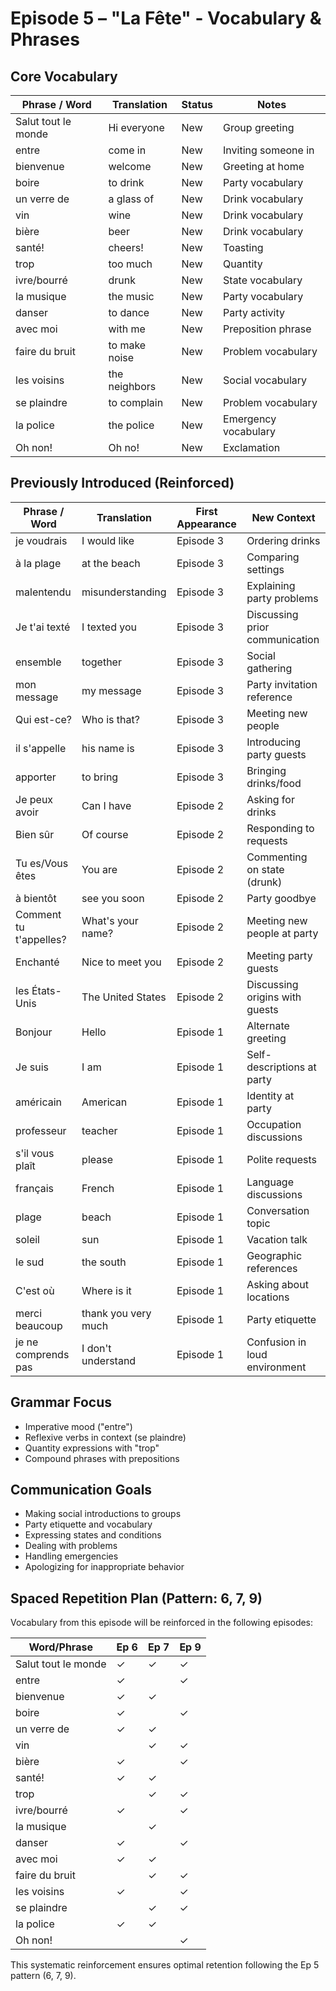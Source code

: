 # Episode 5 – "La Fête" - Vocabulary & Phrases

## Core Vocabulary

| Phrase / Word | Translation              | Status     | Notes                                     |
|---------------|--------------------------|------------|-------------------------------------------|
| Salut tout le monde | Hi everyone        | New        | Group greeting                            |
| entre         | come in                  | New        | Inviting someone in                       |
| bienvenue     | welcome                  | New        | Greeting at home                          |
| boire         | to drink                 | New        | Party vocabulary                          |
| un verre de   | a glass of               | New        | Drink vocabulary                          |
| vin           | wine                     | New        | Drink vocabulary                          |
| bière         | beer                     | New        | Drink vocabulary                          |
| santé!        | cheers!                  | New        | Toasting                                  |
| trop          | too much                 | New        | Quantity                                  |
| ivre/bourré   | drunk                    | New        | State vocabulary                          |
| la musique    | the music                | New        | Party vocabulary                          |
| danser        | to dance                 | New        | Party activity                            |
| avec moi      | with me                  | New        | Preposition phrase                        |
| faire du bruit | to make noise           | New        | Problem vocabulary                        |
| les voisins   | the neighbors            | New        | Social vocabulary                         |
| se plaindre   | to complain              | New        | Problem vocabulary                        |
| la police     | the police               | New        | Emergency vocabulary                      |
| Oh non!       | Oh no!                   | New        | Exclamation                               |

## Previously Introduced (Reinforced)
| Phrase / Word | Translation              | First Appearance | New Context                          |
|---------------|--------------------------|------------------|--------------------------------------|
| je voudrais   | I would like             | Episode 3        | Ordering drinks                      |
| à la plage    | at the beach             | Episode 3        | Comparing settings                   |
| malentendu    | misunderstanding         | Episode 3        | Explaining party problems            |
| Je t'ai texté | I texted you             | Episode 3        | Discussing prior communication       |
| ensemble      | together                 | Episode 3        | Social gathering                     |
| mon message   | my message               | Episode 3        | Party invitation reference           |
| Qui est-ce?   | Who is that?             | Episode 3        | Meeting new people                   |
| il s'appelle  | his name is              | Episode 3        | Introducing party guests             |
| apporter      | to bring                 | Episode 3        | Bringing drinks/food                 |
| Je peux avoir | Can I have               | Episode 2        | Asking for drinks                    |
| Bien sûr      | Of course                | Episode 2        | Responding to requests               |
| Tu es/Vous êtes | You are               | Episode 2        | Commenting on state (drunk)          |
| à bientôt     | see you soon             | Episode 2        | Party goodbye                        |
| Comment tu t'appelles? | What's your name? | Episode 2      | Meeting new people at party          |
| Enchanté      | Nice to meet you         | Episode 2        | Meeting party guests                 |
| les États-Unis| The United States        | Episode 2        | Discussing origins with guests       |
| Bonjour       | Hello                    | Episode 1        | Alternate greeting                    |
| Je suis       | I am                     | Episode 1        | Self-descriptions at party           |
| américain     | American                 | Episode 1        | Identity at party                    |
| professeur    | teacher                  | Episode 1        | Occupation discussions               |
| s'il vous plaît | please                 | Episode 1        | Polite requests                      |
| français      | French                   | Episode 1        | Language discussions                 |
| plage         | beach                    | Episode 1        | Conversation topic                    |
| soleil        | sun                      | Episode 1        | Vacation talk                         |
| le sud        | the south                | Episode 1        | Geographic references                 |
| C'est où       | Where is it             | Episode 1        | Asking about locations                |
| merci beaucoup| thank you very much      | Episode 1        | Party etiquette                       |
| je ne comprends pas | I don't understand  | Episode 1        | Confusion in loud environment        |

## Grammar Focus
- Imperative mood ("entre")
- Reflexive verbs in context (se plaindre)
- Quantity expressions with "trop"
- Compound phrases with prepositions

## Communication Goals
- Making social introductions to groups
- Party etiquette and vocabulary
- Expressing states and conditions
- Dealing with problems
- Handling emergencies
- Apologizing for inappropriate behavior

## Spaced Repetition Plan (Pattern: 6, 7, 9)
Vocabulary from this episode will be reinforced in the following episodes:

| Word/Phrase        | Ep 6 | Ep 7 | Ep 9 |
|--------------------|------|------|------|
| Salut tout le monde |  ✓   |  ✓   |  ✓   |
| entre             |  ✓   |      |  ✓   |
| bienvenue         |  ✓   |  ✓   |      |
| boire             |  ✓   |      |  ✓   |
| un verre de       |  ✓   |  ✓   |      |
| vin               |      |  ✓   |  ✓   |
| bière             |  ✓   |      |  ✓   |
| santé!            |  ✓   |  ✓   |      |
| trop              |      |  ✓   |  ✓   |
| ivre/bourré       |  ✓   |      |  ✓   |
| la musique        |      |  ✓   |      |
| danser            |  ✓   |      |  ✓   |
| avec moi          |  ✓   |  ✓   |      |
| faire du bruit    |      |  ✓   |  ✓   |
| les voisins       |  ✓   |      |  ✓   |
| se plaindre       |      |  ✓   |  ✓   |
| la police         |  ✓   |  ✓   |      |
| Oh non!           |      |      |  ✓   |

This systematic reinforcement ensures optimal retention following the Ep 5 pattern (6, 7, 9).

